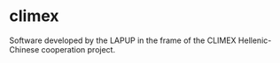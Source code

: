 # climex
Software developed by the LAPUP in the frame of the CLIMEX Hellenic-Chinese cooperation project.
